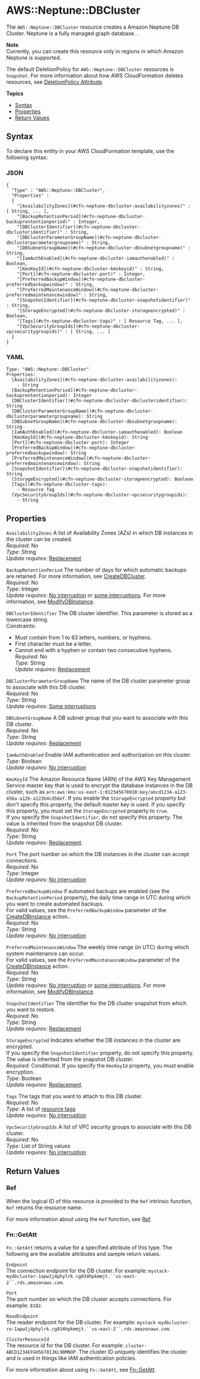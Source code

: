# AWS::Neptune::DBCluster<a name="aws-resource-neptune-dbcluster"></a>

The `AWS::Neptune::DBCluster` resource creates a Amazon Neptune DB Cluster\. Neptune is a fully managed graph database\. \.

**Note**  
Currently, you can create this resource only in regions in which Amazon Neptune is supported\.

The default DeletionPolicy for `AWS::Neptune::DBCluster` resources is `Snapshot`\. For more information about how AWS CloudFormation deletes resources, see [DeletionPolicy Attribute](aws-attribute-deletionpolicy.md)\.

**Topics**
+ [Syntax](#aws-resource-neptune-dbcluster-syntax)
+ [Properties](#w3ab2c21c10d888c15)
+ [Return Values](#aws-resource-neptune-dbcluster-ref)

## Syntax<a name="aws-resource-neptune-dbcluster-syntax"></a>

To declare this entity in your AWS CloudFormation template, use the following syntax:

### JSON<a name="aws-resource-neptune-dbcluster-syntax.json"></a>

```
{
  "Type" : "AWS::Neptune::DBCluster",
  "Properties" :
  {
    "[AvailabilityZones](#cfn-neptune-dbcluster-availabilityzones)" : [ String, ... ],
    "[BackupRetentionPeriod](#cfn-neptune-dbcluster-backuprententionperiod)" : Integer,
    "[DBClusterIdentifier](#cfn-neptune-dbcluster-dbclusteridentifier)" : String,
    "[DBClusterParameterGroupName](#cfn-neptune-dbcluster-dbclusterparametergroupname)" : String,
    "[DBSubnetGroupName](#cfn-neptune-dbcluster-dbsubnetgroupname)" : String,
    "[IamAuthEnabled](#cfn-neptune-dbcluster-iamauthenabled)" : Boolean,
    "[KmsKeyId](#cfn-neptune-dbcluster-kmskeyid)" : String,
    "[Port](#cfn-neptune-dbcluster-port)" : Integer,
    "[PreferredBackupWindow](#cfn-neptune-dbcluster-preferredbackupwindow)" : String,
    "[PreferredMaintenanceWindow](#cfn-neptune-dbcluster-preferredmaintenancewindow)" : String,
    "[SnapshotIdentifier](#cfn-neptune-dbcluster-snapshotidentifier)" : String,
    "[StorageEncrypted](#cfn-neptune-dbcluster-storageencrypted)" : Boolean,
    "[Tags](#cfn-neptune-dbcluster-tags)" : [ Resource Tag, ... ],
    "[VpcSecurityGroupIds](#cfn-neptune-dbcluster-vpcsecuritygroupids)" : [ String, ... ]
  }
}
```

### YAML<a name="aws-resource-neptune-dbcluster-syntax.yaml"></a>

```
Type: "AWS::Neptune::DBCluster"
Properties:
  [AvailabilityZones](#cfn-neptune-dbcluster-availabilityzones):
    - String
  [BackupRetentionPeriod](#cfn-neptune-dbcluster-backuprententionperiod): Integer
  [DBClusterIdentifier](#cfn-neptune-dbcluster-dbclusteridentifier): String
  [DBClusterParameterGroupName](#cfn-neptune-dbcluster-dbclusterparametergroupname): String
  [DBSubnetGroupName](#cfn-neptune-dbcluster-dbsubnetgroupname): String
  [IamAuthEnabled](#cfn-neptune-dbcluster-iamauthenabled): Boolean
  [KmsKeyId](#cfn-neptune-dbcluster-kmskeyid): String
  [Port](#cfn-neptune-dbcluster-port): Integer
  [PreferredBackupWindow](#cfn-neptune-dbcluster-preferredbackupwindow): String
  [PreferredMaintenanceWindow](#cfn-neptune-dbcluster-preferredmaintenancewindow): String
  [SnapshotIdentifier](#cfn-neptune-dbcluster-snapshotidentifier): String
  [StorageEncrypted](#cfn-neptune-dbcluster-storageencrypted): Boolean
  [Tags](#cfn-neptune-dbcluster-tags):
    - Resource Tag
  [VpcSecurityGroupIds](#cfn-neptune-dbcluster-vpcsecuritygroupids):
    - String
```

## Properties<a name="w3ab2c21c10d888c15"></a>

`AvailabilityZones`  <a name="cfn-neptune-dbcluster-availabilityzones"></a>
A list of Availability Zones \(AZs\) in which DB instances in the cluster can be created\.  
*Required*: No  
*Type*: String  
*Update requires*: [Replacement](using-cfn-updating-stacks-update-behaviors.md#update-replacement)

`BackupRetentionPeriod`  <a name="cfn-neptune-dbcluster-backuprententionperiod"></a>
The number of days for which automatic backups are retained\. For more information, see [CreateDBCluster](docs.aws.amazon.com/neptune/latest/userguide/API_CreateDBCluster.html)\.  
*Required*: No  
*Type*: Integer  
*Update requires*: [No interruption](using-cfn-updating-stacks-update-behaviors.md#update-no-interrupt) or [some interruptions](using-cfn-updating-stacks-update-behaviors.md#update-some-interrupt)\. For more information, see [ModifyDBInstance](docs.aws.amazon.com/neptune/latest/userguide/API_ModifyDBInstance.html)\.

`DBClusterIdentifier`  <a name="cfn-neptune-dbcluster-dbclusteridentifier"></a>
The DB cluster identifier\. This parameter is stored as a lowercase string\.   
Constraints:  
+ Must contain from 1 to 63 letters, numbers, or hyphens\.
+ First character must be a letter\.
+ Cannot end with a hyphen or contain two consecutive hyphens\.
*Required*: No  
*Type*: String  
*Update requires*: [Replacement](using-cfn-updating-stacks-update-behaviors.md#update-replacement)

`DBClusterParameterGroupName`  <a name="cfn-neptune-dbcluster-dbclusterparametergroupname"></a>
The name of the DB cluster parameter group to associate with this DB cluster\.   
*Required*: No  
*Type*: String  
*Update requires*: [Some interruptions](using-cfn-updating-stacks-update-behaviors.md#update-some-interrupt)

`DBSubnetGroupName`  <a name="cfn-neptune-dbcluster-dbsubnetgroupname"></a>
A DB subnet group that you want to associate with this DB cluster\.  
*Required*: No  
*Type*: String  
*Update requires*: [Replacement](using-cfn-updating-stacks-update-behaviors.md#update-replacement)

`IamAuthEnabled`  <a name="cfn-neptune-dbcluster-iamauthenabled"></a>
Enable IAM authentication and authorization on this cluster\.  
*Type*: Boolean  
*Update requires*: [No interruption](using-cfn-updating-stacks-update-behaviors.md#update-no-interrupt)

`KmsKeyId`  <a name="cfn-neptune-dbcluster-kmskeyid"></a>
The Amazon Resource Name \(ARN\) of the AWS Key Management Service master key that is used to encrypt the database instances in the DB cluster, such as `arn:aws:kms:us-east-1:012345678910:key/abcd1234-a123-456a-a12b-a123b4cd56ef`\. If you enable the `StorageEncrypted` property but don't specify this property, the default master key is used\. If you specify this property, you must set the `StorageEncrypted` property to `true`\.  
If you specify the `SnapshotIdentifier`, do not specify this property\. The value is inherited from the snapshot DB cluster\.  
*Required*: No  
*Type*: String  
*Update requires*: [Replacement](using-cfn-updating-stacks-update-behaviors.md#update-replacement)\.

`Port`  <a name="cfn-neptune-dbcluster-port"></a>
The port number on which the DB instances in the cluster can accept connections\.  
*Required*: No  
*Type*: Integer  
*Update requires*: [No interruption](using-cfn-updating-stacks-update-behaviors.md#update-no-interrupt)

`PreferredBackupWindow`  <a name="cfn-neptune-dbcluster-preferredbackupwindow"></a>
if automated backups are enabled \(see the `BackupRetentionPeriod` property\), the daily time range in UTC during which you want to create automated backups\.  
For valid values, see the `PreferredBackupWindow` parameter of the [CreateDBInstance](docs.aws.amazon.com/neptune/latest/userguide/API_CreateDBInstance.html) action\.\.  
*Required*: No  
*Type*: String  
*Update requires*: [No interruption](using-cfn-updating-stacks-update-behaviors.md#update-no-interrupt)

`PreferredMaintenanceWindow`  <a name="cfn-neptune-dbcluster-preferredmaintenancewindow"></a>
The weekly time range \(in UTC\) during which system maintenance can occur\.  
For valid values, see the `PreferredMaintenanceWindow` parameter of the [CreateDBInstance](docs.aws.amazon.com/neptune/latest/userguide/API_CreateDBInstance.html) action\.  
*Required*: No  
*Type*: String  
*Update requires*: [No interruption](using-cfn-updating-stacks-update-behaviors.md#update-no-interrupt) or [some interruptions](using-cfn-updating-stacks-update-behaviors.md#update-some-interrupt)\. For more information, see [ModifyDBInstance](docs.aws.amazon.com/neptune/latest/userguide/API_ModifyDBInstance.html)\.

`SnapshotIdentifier`  <a name="cfn-neptune-dbcluster-snapshotidentifier"></a>
The identifier for the DB cluster snapshot from which you want to restore\.  
*Required*: No  
*Type*: String  
*Update requires*: [Replacement](using-cfn-updating-stacks-update-behaviors.md#update-replacement)

`StorageEncrypted`  <a name="cfn-neptune-dbcluster-storageencrypted"></a>
Indicates whether the DB instances in the cluster are encrypted\.  
If you specify the `SnapshotIdentifier` property, do not specify this property\. The value is inherited from the snapshot DB cluster\.  
*Required*: Conditional\. If you specify the `KmsKeyId` property, you must enable encryption\.  
*Type*: Boolean  
*Update requires*: [Replacement](using-cfn-updating-stacks-update-behaviors.md#update-replacement)\.

`Tags`  <a name="cfn-neptune-dbcluster-tags"></a>
The tags that you want to attach to this DB cluster\.  
*Required*: No  
*Type*: A list of [resource tags](aws-properties-resource-tags.md)  
*Update requires*: [No interruption](using-cfn-updating-stacks-update-behaviors.md#update-no-interrupt)

`VpcSecurityGroupIds`  <a name="cfn-neptune-dbcluster-vpcsecuritygroupids"></a>
A list of VPC security groups to associate with this DB cluster\.  
*Required*: No  
*Type*: List of String values  
*Update requires*: [No interruption](using-cfn-updating-stacks-update-behaviors.md#update-no-interrupt)

## Return Values<a name="aws-resource-neptune-dbcluster-ref"></a>

### Ref<a name="w3ab2c21c10d888c17b2"></a>

When the logical ID of this resource is provided to the `Ref` intrinsic function, `Ref` returns the resource name\.

For more information about using the `Ref` function, see [Ref](intrinsic-function-reference-ref.md)\.

### Fn::GetAtt<a name="w3ab2c21c10d888c17b4"></a>

`Fn::GetAtt` returns a value for a specified attribute of this type\. The following are the available attributes and sample return values\.

`Endpoint`  
The connection endpoint for the DB cluster\. For example: `mystack-mydbcluster-1apw1j4phylrk.cg034hpkmmjt.``us-east-2``.rds.amazonaws.com`\.

`Port`  
The port number on which the DB cluster accepts connections\. For example: `8182`\.

`ReadEndpoint`  
The reader endpoint for the DB cluster\. For example: `mystack-mydbcluster-ro-1apw1j4phylrk.cg034hpkmmjt.``us-east-2``.rds.amazonaws.com`\.

`ClusterResouceId`  
The resource id for the DB cluster\. For example: `cluster-ABCD1234EFGH5678IJKL90MNOP`\. The cluster ID uniquely identifies the cluster and is used in things like IAM authentication policies\.

For more information about using `Fn::GetAtt`, see [Fn::GetAtt](intrinsic-function-reference-getatt.md)\.
